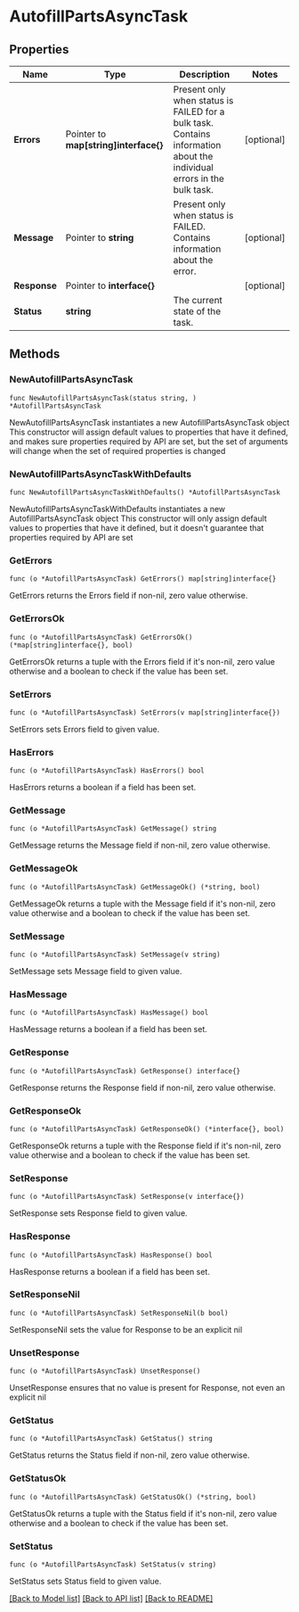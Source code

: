 # AutofillPartsAsyncTask

## Properties

Name | Type | Description | Notes
------------ | ------------- | ------------- | -------------
**Errors** | Pointer to **map[string]interface{}** | Present only when status is FAILED for a bulk task. Contains information about the individual errors in the bulk task.  | [optional] 
**Message** | Pointer to **string** | Present only when status is FAILED. Contains information about the error. | [optional] 
**Response** | Pointer to **interface{}** |  | [optional] 
**Status** | **string** | The current state of the task. | 

## Methods

### NewAutofillPartsAsyncTask

`func NewAutofillPartsAsyncTask(status string, ) *AutofillPartsAsyncTask`

NewAutofillPartsAsyncTask instantiates a new AutofillPartsAsyncTask object
This constructor will assign default values to properties that have it defined,
and makes sure properties required by API are set, but the set of arguments
will change when the set of required properties is changed

### NewAutofillPartsAsyncTaskWithDefaults

`func NewAutofillPartsAsyncTaskWithDefaults() *AutofillPartsAsyncTask`

NewAutofillPartsAsyncTaskWithDefaults instantiates a new AutofillPartsAsyncTask object
This constructor will only assign default values to properties that have it defined,
but it doesn't guarantee that properties required by API are set

### GetErrors

`func (o *AutofillPartsAsyncTask) GetErrors() map[string]interface{}`

GetErrors returns the Errors field if non-nil, zero value otherwise.

### GetErrorsOk

`func (o *AutofillPartsAsyncTask) GetErrorsOk() (*map[string]interface{}, bool)`

GetErrorsOk returns a tuple with the Errors field if it's non-nil, zero value otherwise
and a boolean to check if the value has been set.

### SetErrors

`func (o *AutofillPartsAsyncTask) SetErrors(v map[string]interface{})`

SetErrors sets Errors field to given value.

### HasErrors

`func (o *AutofillPartsAsyncTask) HasErrors() bool`

HasErrors returns a boolean if a field has been set.

### GetMessage

`func (o *AutofillPartsAsyncTask) GetMessage() string`

GetMessage returns the Message field if non-nil, zero value otherwise.

### GetMessageOk

`func (o *AutofillPartsAsyncTask) GetMessageOk() (*string, bool)`

GetMessageOk returns a tuple with the Message field if it's non-nil, zero value otherwise
and a boolean to check if the value has been set.

### SetMessage

`func (o *AutofillPartsAsyncTask) SetMessage(v string)`

SetMessage sets Message field to given value.

### HasMessage

`func (o *AutofillPartsAsyncTask) HasMessage() bool`

HasMessage returns a boolean if a field has been set.

### GetResponse

`func (o *AutofillPartsAsyncTask) GetResponse() interface{}`

GetResponse returns the Response field if non-nil, zero value otherwise.

### GetResponseOk

`func (o *AutofillPartsAsyncTask) GetResponseOk() (*interface{}, bool)`

GetResponseOk returns a tuple with the Response field if it's non-nil, zero value otherwise
and a boolean to check if the value has been set.

### SetResponse

`func (o *AutofillPartsAsyncTask) SetResponse(v interface{})`

SetResponse sets Response field to given value.

### HasResponse

`func (o *AutofillPartsAsyncTask) HasResponse() bool`

HasResponse returns a boolean if a field has been set.

### SetResponseNil

`func (o *AutofillPartsAsyncTask) SetResponseNil(b bool)`

 SetResponseNil sets the value for Response to be an explicit nil

### UnsetResponse
`func (o *AutofillPartsAsyncTask) UnsetResponse()`

UnsetResponse ensures that no value is present for Response, not even an explicit nil
### GetStatus

`func (o *AutofillPartsAsyncTask) GetStatus() string`

GetStatus returns the Status field if non-nil, zero value otherwise.

### GetStatusOk

`func (o *AutofillPartsAsyncTask) GetStatusOk() (*string, bool)`

GetStatusOk returns a tuple with the Status field if it's non-nil, zero value otherwise
and a boolean to check if the value has been set.

### SetStatus

`func (o *AutofillPartsAsyncTask) SetStatus(v string)`

SetStatus sets Status field to given value.



[[Back to Model list]](../README.md#documentation-for-models) [[Back to API list]](../README.md#documentation-for-api-endpoints) [[Back to README]](../README.md)


